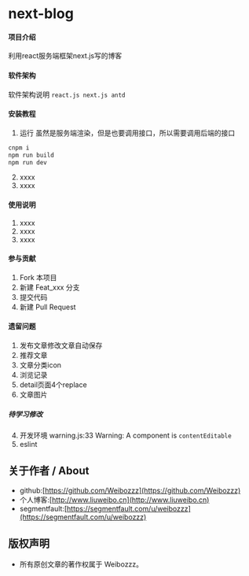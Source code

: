# next-blog

#### 项目介绍
利用react服务端框架next.js写的博客

#### 软件架构
软件架构说明
`react.js next.js antd `


#### 安装教程

1. 运行
虽然是服务端渲染，但是也要调用接口，所以需要调用后端的接口
```bash
cnpm i 
npm run build
npm run dev
```
2. xxxx
3. xxxx

#### 使用说明

1. xxxx
2. xxxx
3. xxxx

#### 参与贡献

1. Fork 本项目
2. 新建 Feat_xxx 分支
3. 提交代码
4. 新建 Pull Request


#### 遗留问题

1. 发布文章修改文章自动保存
6. 推荐文章
7. 文章分类icon
8. 浏览记录
9. detail页面4个replace
11. 文章图片

##### 待学习修改
4. 开发环境 warning.js:33 Warning: A component is `contentEditable`
5. eslint

## 关于作者 / About

- github:[https://github.com/Weibozzz](https://github.com/Weibozzz)
- 个人博客:[http://www.liuweibo.cn](http://www.liuweibo.cn)
- segmentfault:[https://segmentfault.com/u/weibozzz](https://segmentfault.com/u/weibozzz)

## 版权声明
- 所有原创文章的著作权属于 Weibozzz。